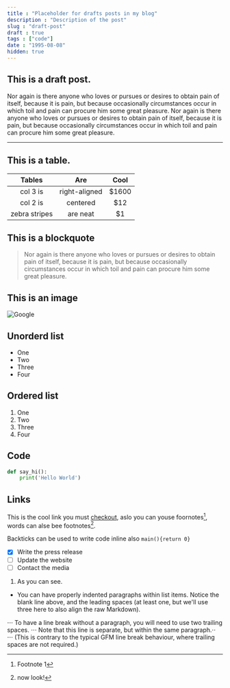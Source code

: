 ```yaml
---
title : "Placeholder for drafts posts in my blog"
description : "Description of the post"
slug : "draft-post"
draft : true
tags : ["code"]
date : "1995-08-08"
hidden: true
---
```


## This is a draft post.

Nor again is there anyone who loves or pursues or desires to obtain pain of itself, because it is pain, but because occasionally circumstances occur in which toil and pain can procure him some great pleasure. 
Nor again is there anyone who loves or pursues or desires to obtain pain of itself, because it is pain, but because occasionally circumstances occur in which toil and pain can procure him some great pleasure. 

*** 

## This is a table.


| Tables        | Are           | Cool  |
|:-------------:|:-------------:|:-----:|
| col 3 is      | right-aligned | $1600 |
| col 2 is      | centered      |   $12 |
| zebra stripes | are neat      |    $1 |


## This is a blockquote

>Nor again is there anyone who loves or pursues or desires to obtain pain of itself, because it is pain, but because occasionally circumstances occur in which toil and pain can procure him some great pleasure. 


## This is an image

![Google](https://www.google.com/images/branding/googlelogo/2x/googlelogo_color_92x30dp.png)

## Unorderd list 

- One
- Two
- Three
- Four

## Ordered list

1. One
2. Two
3. Three
4. Four

## Code

```python
def say_hi():
    print('Hello World')
```

## Links

This is the cool link you must [checkout](#), aslo you can youse foornotes[^1], words can alse bee footnotes[^see].

Backticks can be used to write code inline also `main(){return 0}`

- [x] Write the press release
- [ ] Update the website
- [ ] Contact the media

1. As you can see.

+ You can have properly indented paragraphs within list items. Notice the blank line above, and the leading spaces (at least one, but we'll use three here to also align the raw Markdown).

⋅⋅⋅ To have a line break without a paragraph, you will need to use two trailing spaces.
⋅⋅⋅ Note that this line is separate, but within the same paragraph.⋅⋅
⋅⋅⋅ (This is contrary to the typical GFM line break behaviour, where trailing spaces are not required.)



[^1]: Footnote 1
[^see]: now look!